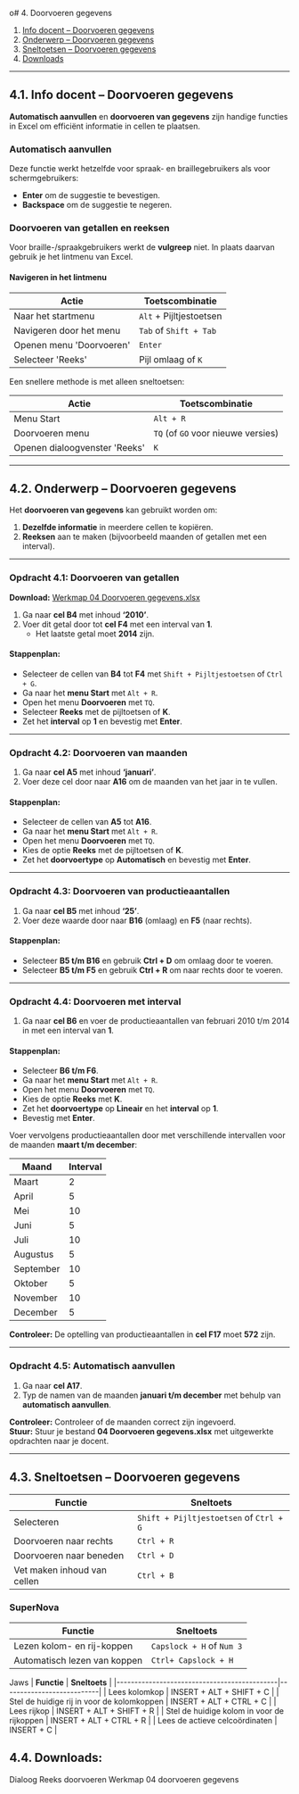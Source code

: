 o# 4. Doorvoeren gegevens

1. [Info docent – Doorvoeren gegevens](#1-info-docent--doorvoeren-gegevens)  
2. [Onderwerp – Doorvoeren gegevens](#2-onderwerp--doorvoeren-gegevens)  
3. [Sneltoetsen – Doorvoeren gegevens](#3-sneltoetsen--doorvoeren-gegevens)  
4. [Downloads](#4-downloads)  

---

## 4.1. Info docent – Doorvoeren gegevens

**Automatisch aanvullen** en **doorvoeren van gegevens** zijn handige functies in Excel om efficiënt informatie in cellen te plaatsen.

### Automatisch aanvullen

Deze functie werkt hetzelfde voor spraak- en braillegebruikers als voor schermgebruikers:

- **Enter** om de suggestie te bevestigen.  
- **Backspace** om de suggestie te negeren.

### Doorvoeren van getallen en reeksen

Voor braille-/spraakgebruikers werkt de **vulgreep** niet. In plaats daarvan gebruik je het lintmenu van Excel.

#### Navigeren in het lintmenu

| Actie                | Toetscombinatie              |
|----------------------|------------------------------|
| Naar het startmenu   | `Alt` + Pijltjestoetsen       |
| Navigeren door het menu | `Tab` of `Shift + Tab`      |
| Openen menu 'Doorvoeren' | `Enter`                   |
| Selecteer 'Reeks'    | Pijl omlaag of `K`            |

Een snellere methode is met alleen sneltoetsen:

| Actie                       | Toetscombinatie |
|-----------------------------|-----------------|
| Menu Start                  | `Alt + R`       |
| Doorvoeren menu             | `TQ` (of `GO` voor nieuwe versies) |
| Openen dialoogvenster 'Reeks' | `K`            |

---

## 4.2. Onderwerp – Doorvoeren gegevens

Het **doorvoeren van gegevens** kan gebruikt worden om:

1. **Dezelfde informatie** in meerdere cellen te kopiëren.  
2. **Reeksen** aan te maken (bijvoorbeeld maanden of getallen met een interval).  

---

### Opdracht 4.1: Doorvoeren van getallen

**Download:** [Werkmap 04 Doorvoeren gegevens.xlsx](https://www.eduvip.nl/cms/files/Werkmap-04-doorvoeren-gegevens.xlsx)

1. Ga naar **cel B4** met inhoud **‘2010’**.  
2. Voer dit getal door tot **cel F4** met een interval van **1**.  
   - Het laatste getal moet **2014** zijn.

#### Stappenplan:

- Selecteer de cellen van **B4** tot **F4** met `Shift + Pijltjestoetsen` of `Ctrl + G`.  
- Ga naar het **menu Start** met `Alt + R`.  
- Open het menu **Doorvoeren** met `TQ`.  
- Selecteer **Reeks** met de pijltoetsen of **K**.  
- Zet het **interval** op **1** en bevestig met **Enter**.

---

### Opdracht 4.2: Doorvoeren van maanden

1. Ga naar **cel A5** met inhoud **‘januari’**.  
2. Voer deze cel door naar **A16** om de maanden van het jaar in te vullen.

#### Stappenplan:

- Selecteer de cellen van **A5** tot **A16**.  
- Ga naar het **menu Start** met `Alt + R`.  
- Open het menu **Doorvoeren** met `TQ`.  
- Kies de optie **Reeks** met de pijltoetsen of **K**.  
- Zet het **doorvoertype** op **Automatisch** en bevestig met **Enter**.

---

### Opdracht 4.3: Doorvoeren van productieaantallen

1. Ga naar **cel B5** met inhoud **‘25’**.  
2. Voer deze waarde door naar **B16** (omlaag) en **F5** (naar rechts).

#### Stappenplan:

- Selecteer **B5 t/m B16** en gebruik **Ctrl + D** om omlaag door te voeren.  
- Selecteer **B5 t/m F5** en gebruik **Ctrl + R** om naar rechts door te voeren.

---

### Opdracht 4.4: Doorvoeren met interval

1. Ga naar **cel B6** en voer de productieaantallen van februari 2010 t/m 2014 in met een interval van **1**.

#### Stappenplan:

- Selecteer **B6 t/m F6**.  
- Ga naar het **menu Start** met `Alt + R`.  
- Open het menu **Doorvoeren** met `TQ`.  
- Kies de optie **Reeks** met **K**.  
- Zet het **doorvoertype** op **Lineair** en het **interval** op **1**.  
- Bevestig met **Enter**.

Voer vervolgens productieaantallen door met verschillende intervallen voor de maanden **maart t/m december**:

| Maand      | Interval |
|------------|----------|
| Maart      | 2        |
| April      | 5        |
| Mei        | 10       |
| Juni       | 5        |
| Juli       | 10       |
| Augustus   | 5        |
| September  | 10       |
| Oktober    | 5        |
| November   | 10       |
| December   | 5        |

**Controleer:** De optelling van productieaantallen in **cel F17** moet **572** zijn.

---

### Opdracht 4.5: Automatisch aanvullen

1. Ga naar **cel A17**.  
2. Typ de namen van de maanden **januari t/m december** met behulp van **automatisch aanvullen**.

**Controleer:** Controleer of de maanden correct zijn ingevoerd.  
**Stuur:** Stuur je bestand **04 Doorvoeren gegevens.xlsx** met uitgewerkte opdrachten naar je docent.

---

## 4.3. Sneltoetsen – Doorvoeren gegevens

| Functie                         | Sneltoets            |
|---------------------------------|----------------------|
| Selecteren                      | `Shift + Pijltjestoetsen` of `Ctrl + G` |
| Doorvoeren naar rechts           | `Ctrl + R`           |
| Doorvoeren naar beneden          | `Ctrl + D`           |
| Vet maken inhoud van cellen      | `Ctrl + B`           |

### SuperNova

| Functie                         | Sneltoets            |
|---------------------------------|----------------------|
| Lezen kolom- en rij-koppen       | `Capslock + H` of `Num 3` |
| Automatisch lezen van koppen     | `Ctrl+ Capslock + H` |

Jaws
| **Functie**                                 | **Sneltoets**              |
|---------------------------------------------|---------------------------|
| Lees kolomkop                               | INSERT + ALT + SHIFT + C   |
| Stel de huidige rij in voor de kolomkoppen  | INSERT + ALT + CTRL + C    |
| Lees rijkop                                 | INSERT + ALT + SHIFT + R   |
| Stel de huidige kolom in voor de rijkoppen  | INSERT + ALT + CTRL + R    |
| Lees de actieve celcoördinaten              | INSERT + C                 |

## 4.4. Downloads:
Dialoog Reeks doorvoeren
Werkmap 04 doorvoeren gegevens
